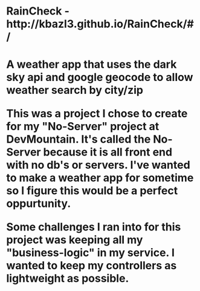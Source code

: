 <h1>RainCheck - http://kbazl3.github.io/RainCheck/#/<h1>
A weather app that uses the dark sky api and google geocode to allow weather search by city/zip

This was a project I chose to create for my "No-Server" project at DevMountain. It's called the No-Server because it is all front end with
no db's or servers.  I've wanted to make a weather app for sometime so I figure this would be a perfect oppurtunity.

Some challenges I ran into for this project was keeping all my "business-logic" in my service.  I wanted to keep my controllers as lightweight
as possible.
